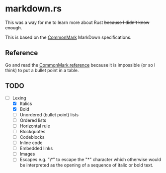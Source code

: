 # markdown.rs

This was a way for me to learn more about Rust ~~because I didn't know enough~~.

This is based on the [CommonMark](https://commonmark.org) MarkDown specifications.

## Reference

Go and read the [CommonMark reference](https://commonmark.org/help/) because it is impossible (or so I think) to put a bullet point in a table.

## TODO

- [ ] Lexing
    - [x] Italics
    - [x] Bold
    - [ ] Unordered (bullet point) lists
    - [ ] Ordered lists
    - [ ] Horizontal rule
    - [ ] Blockquotes
    - [ ] Codeblocks
    - [ ] Inline code
    - [ ] Embedded links
    - [ ] Images
    - [ ] Escapes e.g. "\\\*" to escape the "\*" character which otherwise would be interpreted as the opening of a sequence of italic or bold text.